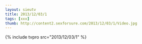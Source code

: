 ```yaml
--- 
layout: sieutv
title: 2013/12/03/1
tags: [xxx]
thumb: http://content2.sexforsure.com/2013/12/03/1/Video.jpg
---
```

{% include tvpro src="2013/12/03/1" %} 
